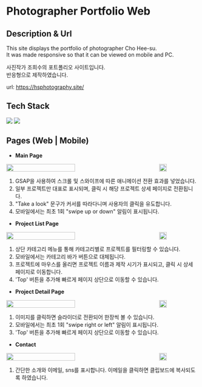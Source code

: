# Photographer Portfolio Web
## Description & Url

This site displays the portfolio of photographer Cho Hee-su.\
It was made responsive so that it can be viewed on mobile and PC.

사진작가 조희수의 포트폴리오 사이트입니다.\
반응형으로 제작하였습니다.

url: https://hsphotography.site/

## Tech Stack

<img src="https://img.shields.io/badge/React-61DAFB?style=for-the-badge&logo=React&logoColor=white"> <img src="https://img.shields.io/badge/React Router-0088CC?style=for-the-badge&logo=React Router&logoColor=white">

## Pages (Web | Mobile)

- **Main Page** <br/>
<div style="display: flex; justify-content: space-between;">
  <img width="60%" src="https://github.com/user-attachments/assets/f85105dd-d664-4e83-b7a4-6ba644d23fe9" />
  <img width="20%" src="https://github.com/user-attachments/assets/f04985f3-3be2-4863-b7b8-e1bbd0e81b79" />
</div>

1. GSAP을 사용하여 스크롤 및 스와이프에 따른 애니메이션 전환 효과를 넣었습니다.
2. 일부 프로젝트만 대표로 표시되며, 클릭 시 해당 프로젝트 상세 페이지로 전환됩니다.
3. "Take a look" 문구가 커서를 따라다니며 사용자의 클릭을 유도합니다.
4. 모바일에서는 최초 1회 "swipe up or down" 알림이 표시됩니다.

- **Project List Page** <br/>
<div style="display: flex; justify-content: space-between;">
  <img width="60%" src="https://github.com/user-attachments/assets/4a04ea72-7d36-44c3-9045-8adbf8687a6a">
  <img width="20%" src="https://github.com/user-attachments/assets/74dc3d39-35c2-429f-a038-8c992a004341">
</div>

1. 상단 카테고리 메뉴를 통해 카테고리별로 프로젝트를 필터링할 수 있습니다.
2. 모바일에서는 카테고리 바가 버튼으로 대체됩니다.
3. 프로젝트에 마우스를 올리면 프로젝트 이름과 제작 시기가 표시되고, 클릭 시 상세 페이지로 이동합니다.
4. 'Top' 버튼을 추가해 빠르게 페이지 상단으로 이동할 수 있습니다.

- **Project Detail Page** <br/>
<div style="display: flex; justify-content: space-between;">
  <img width="60%" src="https://github.com/user-attachments/assets/8b6e6fdd-3837-470e-bcc5-87b8bd6a7d37">
  <img width="20%" src="https://github.com/user-attachments/assets/70bf027b-8053-4041-a5ab-7d22afa1df6a">
</div>

1. 이미지를 클릭하면 슬라이더로 전환되어 한장씩 볼 수 있습니다.
2. 모바일에서는 최초 1회 "swipe right or left" 알림이 표시됩니다.
3. 'Top' 버튼을 추가해 빠르게 페이지 상단으로 이동할 수 있습니다.

- **Contact** <br/>
<div style="display: flex; justify-content: space-between;">
  <img width="60%" src="https://github.com/user-attachments/assets/2bf181f9-bbd7-4e53-88dd-6798498f2388">
  <img width="20%" src="https://github.com/user-attachments/assets/16e10640-863d-4a56-acc4-622670e4ce5a">
</div>

1. 간단한 소개와 이메일, sns를 표시합니다. 이메일을 클릭하면 클립보드에 복사되도록 하였습니다.
